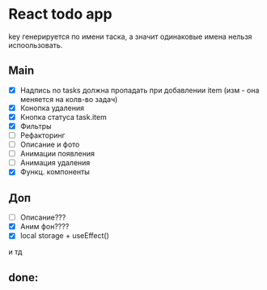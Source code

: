 <h1>React todo app</h1>

key генерируется по имени таска, а значит одинаковые имена нельзя испоользовать.

<h2>Main</h2>

- [x] Надпись no tasks должна пропадать при добавлении item (изм - она меняется на колв-во задач)
- [x] Конопка удаления
- [x] Кнопка статуса task.item
- [x] Фильтры
- [ ] Рефакторинг
- [ ] Описание и фото
- [ ] Анимации появления
- [ ] Анимация удаления
- [x] Функц. компоненты

<h2>Доп</h2>

- [ ] Описание???
- [x] Аним фон????
- [x] local storage + useEffect()

и тд

<h2>done:</h2>





